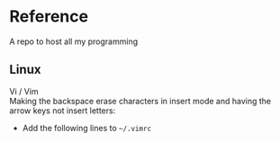 # Reference #
A repo to host all my programming

## Linux ##
Vi / Vim  
Making the backspace erase characters in insert mode and having the arrow keys not insert letters:  
- Add the following lines to ```~/.vimrc```

